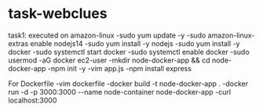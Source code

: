 # task-webclues
task1: executed on amazon-linux
-sudo yum update -y
-sudo amazon-linux-extras enable nodejs14
-sudo yum install -y nodejs
-sudo yum install -y docker
-sudo systemctl start docker
-sudo systemctl enable docker
-sudo usermod -aG docker ec2-user
-mkdir node-docker-app && cd node-docker-app
-npm init -y
-vim app.js
-npm install express

For Dockerfile
-vim dockerfile
-docker build -t node-docker-app .
-docker run -d -p 3000:3000 --name node-container node-docker-app
-curl localhost:3000

